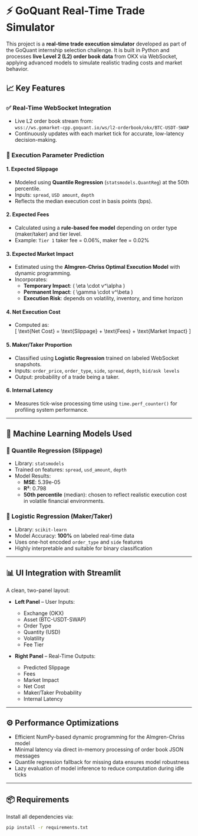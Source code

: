 # ⚡ GoQuant Real-Time Trade Simulator

This project is a **real-time trade execution simulator** developed as part of the GoQuant internship selection challenge. It is built in Python and processes **live Level 2 (L2) order book data** from OKX via WebSocket, applying advanced models to simulate realistic trading costs and market behavior.

## 📈 Key Features

### ✅ Real-Time WebSocket Integration
- Live L2 order book stream from:  
  `wss://ws.gomarket-cpp.goquant.io/ws/l2-orderbook/okx/BTC-USDT-SWAP`
- Continuously updates with each market tick for accurate, low-latency decision-making.

### 🔮 Execution Parameter Prediction

#### 1. **Expected Slippage**
- Modeled using **Quantile Regression** (`statsmodels.QuantReg`) at the 50th percentile.
- Inputs: `spread`, `USD amount`, `depth`
- Reflects the median execution cost in basis points (bps).

#### 2. **Expected Fees**
- Calculated using a **rule-based fee model** depending on order type (maker/taker) and tier level.
- Example: `Tier 1` taker fee = 0.06%, maker fee = 0.02%

#### 3. **Expected Market Impact**
- Estimated using the **Almgren-Chriss Optimal Execution Model** with dynamic programming.
- Incorporates:
  - **Temporary Impact**: \( \eta \cdot v^\alpha \)
  - **Permanent Impact**: \( \gamma \cdot v^\beta \)
  - **Execution Risk**: depends on volatility, inventory, and time horizon

#### 4. **Net Execution Cost**
- Computed as:  
  \[
  \text{Net Cost} = \text{Slippage} + \text{Fees} + \text{Market Impact}
  \]

#### 5. **Maker/Taker Proportion**
- Classified using **Logistic Regression** trained on labeled WebSocket snapshots.
- Inputs: `order_price`, `order_type`, `side`, `spread`, `depth`, `bid/ask levels`
- Output: probability of a trade being a taker.

#### 6. **Internal Latency**
- Measures tick-wise processing time using `time.perf_counter()` for profiling system performance.

---

## 🧠 Machine Learning Models Used

### 📌 Quantile Regression (Slippage)
- Library: `statsmodels`
- Trained on features: `spread`, `usd_amount`, `depth`
- Model Results:
  - **MSE**: 5.39e-05  
  - **R²**: 0.798  
  - **50th percentile** (median): chosen to reflect realistic execution cost in volatile financial environments.

### 📌 Logistic Regression (Maker/Taker)
- Library: `scikit-learn`
- Model Accuracy: **100%** on labeled real-time data  
- Uses one-hot encoded `order_type` and `side` features  
- Highly interpretable and suitable for binary classification

---

## 📊 UI Integration with Streamlit

A clean, two-panel layout:
- **Left Panel** – User Inputs:
  - Exchange (OKX)
  - Asset (BTC-USDT-SWAP)
  - Order Type
  - Quantity (USD)
  - Volatility
  - Fee Tier

- **Right Panel** – Real-Time Outputs:
  - Predicted Slippage
  - Fees
  - Market Impact
  - Net Cost
  - Maker/Taker Probability
  - Internal Latency

---

## ⚙️ Performance Optimizations

- Efficient NumPy-based dynamic programming for the Almgren-Chriss model
- Minimal latency via direct in-memory processing of order book JSON messages
- Quantile regression fallback for missing data ensures model robustness
- Lazy evaluation of model inference to reduce computation during idle ticks

---

## 📦 Requirements

Install all dependencies via:

```bash
pip install -r requirements.txt
